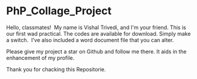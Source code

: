 # PhP_Collage_Project

Hello, classmates!  My name is Vishal Trivedi, and I'm your friend.
This is our first wad practical. The codes are available for download.
Simply make a switch.  I've also included a word document file that you can alter.


Please give my project a star on Github and follow me there. It aids in the enhancement of my profile.


Thank you for chacking this Repositorie.
